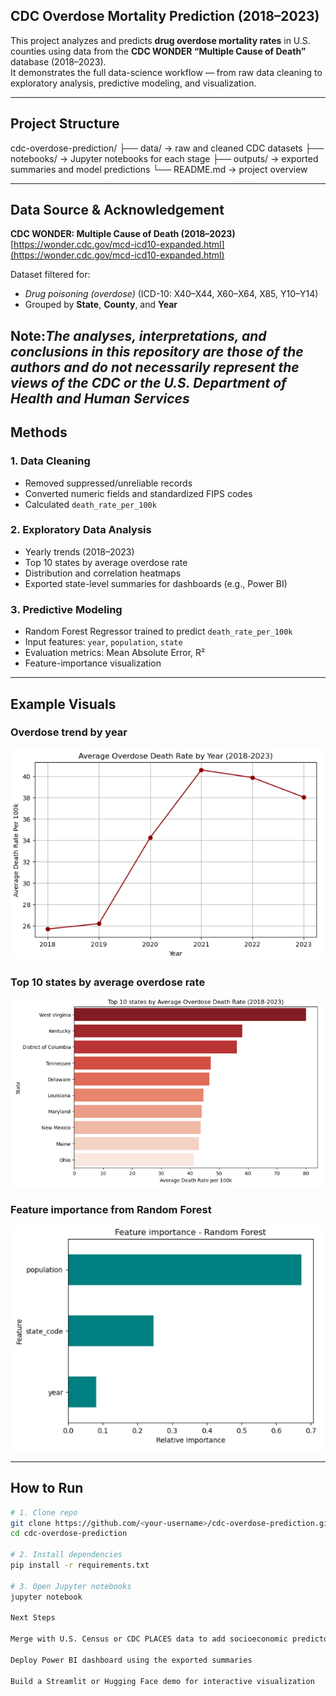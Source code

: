 ## CDC Overdose Mortality Prediction (2018–2023)

This project analyzes and predicts **drug overdose mortality rates** in U.S. counties using data from the **CDC WONDER “Multiple Cause of Death”** database (2018–2023).  
It demonstrates the full data-science workflow — from raw data cleaning to exploratory analysis, predictive modeling, and visualization.

---

## Project Structure
cdc-overdose-prediction/
├── data/ → raw and cleaned CDC datasets
├── notebooks/ → Jupyter notebooks for each stage
├── outputs/ → exported summaries and model predictions
└── README.md → project overview


---

## Data Source & Acknowledgement
**CDC WONDER: Multiple Cause of Death (2018–2023)**
[https://wonder.cdc.gov/mcd-icd10-expanded.html](https://wonder.cdc.gov/mcd-icd10-expanded.html)

Dataset filtered for:
- *Drug poisoning (overdose)* (ICD-10: X40–X44, X60–X64, X85, Y10–Y14)
- Grouped by **State**, **County**, and **Year**

**Note:**_The analyses, interpretations, and conclusions in this repository are those of the authors and do not necessarily represent the views of the CDC or the U.S. Department of Health and Human Services_
---

## Methods
### 1️. Data Cleaning
- Removed suppressed/unreliable records
- Converted numeric fields and standardized FIPS codes
- Calculated `death_rate_per_100k`

### 2️. Exploratory Data Analysis
- Yearly trends (2018–2023)
- Top 10 states by average overdose rate
- Distribution and correlation heatmaps
- Exported state-level summaries for dashboards (e.g., Power BI)

### 3️. Predictive Modeling
- Random Forest Regressor trained to predict `death_rate_per_100k`
- Input features: `year`, `population`, `state`
- Evaluation metrics: Mean Absolute Error, R²
- Feature-importance visualization

---

## Example Visuals

### Overdose trend by year 
![Overdose Trend by Year](images/trend_by_year.png)

### Top 10 states by average overdose rate  
![Top 10 states](images/top_10_states.png)

### Feature importance from Random Forest
![Feature importance](images/feature_importance.png)

---

## How to Run

```bash
# 1. Clone repo
git clone https://github.com/<your-username>/cdc-overdose-prediction.git
cd cdc-overdose-prediction

# 2. Install dependencies
pip install -r requirements.txt

# 3. Open Jupyter notebooks
jupyter notebook

Next Steps

Merge with U.S. Census or CDC PLACES data to add socioeconomic predictors

Deploy Power BI dashboard using the exported summaries

Build a Streamlit or Hugging Face demo for interactive visualization